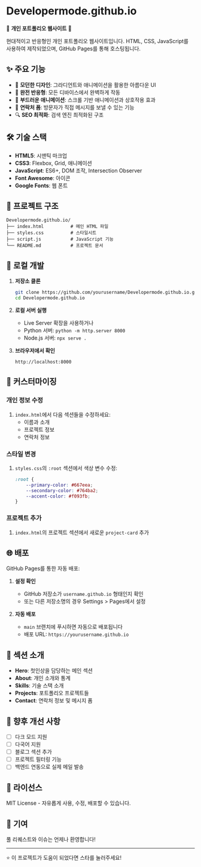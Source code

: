# Developermode.github.io

🌟 **개인 포트폴리오 웹사이트** 🌟

현대적이고 반응형인 개인 포트폴리오 웹사이트입니다. HTML, CSS, JavaScript를 사용하여 제작되었으며, GitHub Pages를 통해 호스팅됩니다.

## ✨ 주요 기능

- 🎨 **모던한 디자인**: 그라디언트와 애니메이션을 활용한 아름다운 UI
- 📱 **완전 반응형**: 모든 디바이스에서 완벽하게 작동
- 🚀 **부드러운 애니메이션**: 스크롤 기반 애니메이션과 상호작용 효과
- 📧 **연락처 폼**: 방문자가 직접 메시지를 보낼 수 있는 기능
- 🔍 **SEO 최적화**: 검색 엔진 최적화된 구조

## 🛠 기술 스택

- **HTML5**: 시맨틱 마크업
- **CSS3**: Flexbox, Grid, 애니메이션
- **JavaScript**: ES6+, DOM 조작, Intersection Observer
- **Font Awesome**: 아이콘
- **Google Fonts**: 웹 폰트

## 📁 프로젝트 구조

```
Developermode.github.io/
├── index.html          # 메인 HTML 파일
├── styles.css          # 스타일시트
├── script.js           # JavaScript 기능
└── README.md           # 프로젝트 문서
```

## 🚀 로컬 개발

1. **저장소 클론**
   ```bash
   git clone https://github.com/yourusername/Developermode.github.io.git
   cd Developermode.github.io
   ```

2. **로컬 서버 실행**
   - Live Server 확장을 사용하거나
   - Python 서버: `python -m http.server 8000`
   - Node.js 서버: `npx serve .`

3. **브라우저에서 확인**
   ```
   http://localhost:8000
   ```

## 📝 커스터마이징

### 개인 정보 수정
1. `index.html`에서 다음 섹션들을 수정하세요:
   - 이름과 소개
   - 프로젝트 정보
   - 연락처 정보

### 스타일 변경
1. `styles.css`의 `:root` 섹션에서 색상 변수 수정:
   ```css
   :root {
       --primary-color: #667eea;
       --secondary-color: #764ba2;
       --accent-color: #f093fb;
   }
   ```

### 프로젝트 추가
1. `index.html`의 프로젝트 섹션에서 새로운 `project-card` 추가

## 🌐 배포

GitHub Pages를 통한 자동 배포:

1. **설정 확인**
   - GitHub 저장소가 `username.github.io` 형태인지 확인
   - 또는 다른 저장소명의 경우 Settings > Pages에서 설정

2. **자동 배포**
   - `main` 브랜치에 푸시하면 자동으로 배포됩니다
   - 배포 URL: `https://yourusername.github.io`

## 📱 섹션 소개

- **Hero**: 첫인상을 담당하는 메인 섹션
- **About**: 개인 소개와 통계
- **Skills**: 기술 스택 소개
- **Projects**: 포트폴리오 프로젝트들
- **Contact**: 연락처 정보 및 메시지 폼

## 🎯 향후 개선 사항

- [ ] 다크 모드 지원
- [ ] 다국어 지원
- [ ] 블로그 섹션 추가
- [ ] 프로젝트 필터링 기능
- [ ] 백엔드 연동으로 실제 메일 발송

## 📄 라이선스

MIT License - 자유롭게 사용, 수정, 배포할 수 있습니다.

## 🤝 기여

풀 리퀘스트와 이슈는 언제나 환영합니다!

---

⭐ 이 프로젝트가 도움이 되었다면 스타를 눌러주세요!